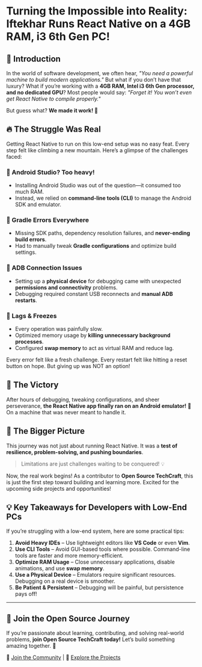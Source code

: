 # Turning the Impossible into Reality: Iftekhar Runs React Native on a 4GB RAM, i3 6th Gen PC!

## 🚀 Introduction
In the world of software development, we often hear, *"You need a powerful machine to build modern applications."* But what if you don’t have that luxury? What if you’re working with a **4GB RAM, Intel i3 6th Gen processor, and no dedicated GPU**? Most people would say: *"Forget it! You won’t even get React Native to compile properly."* 

But guess what? **We made it work! 💪**

## 🔥 The Struggle Was Real
Getting React Native to run on this low-end setup was no easy feat. Every step felt like climbing a new mountain. Here’s a glimpse of the challenges faced:

### 🚧 Android Studio? Too heavy!
- Installing Android Studio was out of the question—it consumed too much RAM.
- Instead, we relied on **command-line tools (CLI)** to manage the Android SDK and emulator.

### 🚧 Gradle Errors Everywhere
- Missing SDK paths, dependency resolution failures, and **never-ending build errors**.
- Had to manually tweak **Gradle configurations** and optimize build settings.

### 🚧 ADB Connection Issues
- Setting up a **physical device** for debugging came with unexpected **permissions and connectivity** problems.
- Debugging required constant USB reconnects and **manual ADB restarts**.

### 🚧 Lags & Freezes
- Every operation was painfully slow.
- Optimized memory usage by **killing unnecessary background processes**.
- Configured **swap memory** to act as virtual RAM and reduce lag.

Every error felt like a fresh challenge. Every restart felt like hitting a reset button on hope. But giving up was NOT an option!

## 🎉 The Victory
After hours of debugging, tweaking configurations, and sheer perseverance, **the React Native app finally ran on an Android emulator!** 🚀 On a machine that was never meant to handle it.

## 🌟 The Bigger Picture
This journey was not just about running React Native. It was a **test of resilience, problem-solving, and pushing boundaries**. 

> Limitations are just challenges waiting to be conquered! 💡

Now, the real work begins! As a contributor to **Open Source TechCraft**, this is just the first step toward building and learning more. Excited for the upcoming side projects and opportunities!

## 💡 Key Takeaways for Developers with Low-End PCs
If you’re struggling with a low-end system, here are some practical tips:

1. **Avoid Heavy IDEs** – Use lightweight editors like **VS Code** or even **Vim**.
2. **Use CLI Tools** – Avoid GUI-based tools where possible. Command-line tools are faster and more memory-efficient.
3. **Optimize RAM Usage** – Close unnecessary applications, disable animations, and use **swap memory**.
4. **Use a Physical Device** – Emulators require significant resources. Debugging on a real device is smoother.
5. **Be Patient & Persistent** – Debugging will be painful, but persistence pays off!

---

## 🙌 Join the Open Source Journey
If you’re passionate about learning, contributing, and solving real-world problems, **join Open Source TechCraft today!** Let’s build something amazing together. 🚀

🔗 [Join the Community](#) | 🔗 [Explore the Projects](#)
